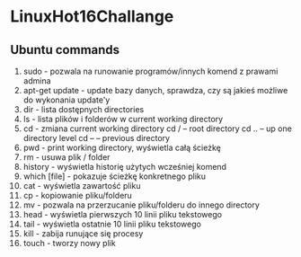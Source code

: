 # LinuxHot16Challange

## Ubuntu commands

1. sudo - pozwala na runowanie programów/innych komend z prawami admina
2. apt-get update - update bazy danych, sprawdza, czy są jakieś możliwe do wykonania update'y
3. dir - lista dostępnych directories
4. ls - lista plików i folderów w current working directory
5. cd - zmiana current working directory
  cd /  – root directory
  cd .. – up one directory level
  cd –  – previous directory
5. pwd - print working directory, wyświetla całą ścieżkę
6. rm - usuwa plik / folder
7. history - wyświetla historię użytych wcześniej komend
8. which [file] - pokazuje ścieżkę konkretnego pliku
9. cat - wyświetla zawartość pliku
10. cp - kopiowanie pliku/folderu
11. mv - pozwala na przerzucanie pliku/folderu do innego directory
12. head - wyświetla pierwszych 10 linii pliku tekstowego
13. tail - wyświetla ostatnie 10 linii pliku tekstowego
14. kill - zabija runujące się procesy
15. touch - tworzy nowy plik
